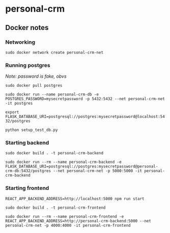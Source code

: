 # personal-crm

## Docker notes

### Networking

`sudo docker network create personal-crm-net`

### Running postgres

_Note: password is fake, obvs_

`sudo docker pull postgres`

`sudo docker run --name personal-crm-db -e POSTGRES_PASSWORD=mysecretpassword -p 5432:5432 --net personal-crm-net -it postgres`

`export FLASK_DATABASE_URI=postgresql://postgres:mysecretpassword@localhost:5432/postgres`

`python setup_test_db.py`

### Starting backend

`sudo docker build . -t personal-crm-backend`

`sudo docker run --rm --name personal-crm-backend -e FLASK_DATABASE_URI=postgresql://postgres:mysecretpassword@personal-crm-db:5432/postgres --net personal-crm-net -p 5000:5000 -it personal-crm-backend`

### Starting frontend

`REACT_APP_BACKEND_ADDRESS=http://localhost:5000 npm run start`

`sudo docker build . -t personal-crm-frontend`

`sudo docker run --rm --name personal-crm-frontend -e REACT_APP_BACKEND_ADDRESS=http://personal-crm-backend:5000 --net personal-crm-net -p 4000:4000 -it personal-crm-frontend`
